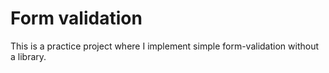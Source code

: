 # Form validation

This is a practice project where I implement simple form-validation without a library.
